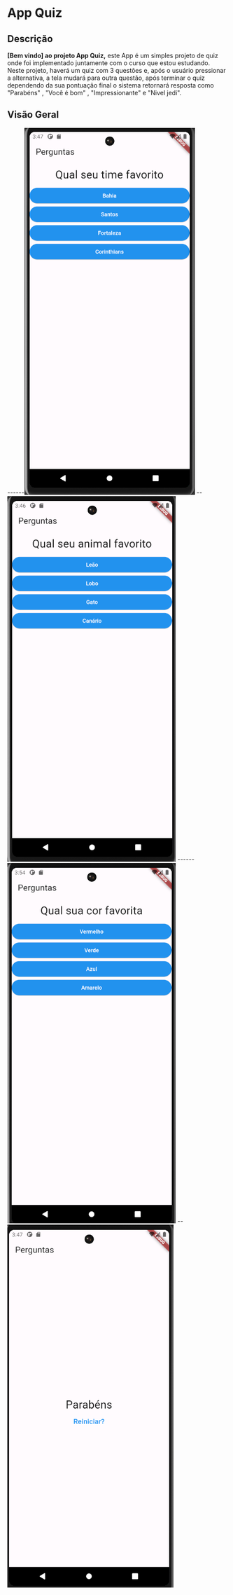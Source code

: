 # App Quiz

## Descrição

**[Bem vindo] ao projeto App Quiz,** este App é um simples projeto de quiz onde foi implementado juntamente com o curso que estou estudando. Neste projeto, haverá um quiz com 3 questões e, após o usuário pressionar a alternativa, a tela mudará para outra questão, após terminar o quiz dependendo da sua pontuação final o sistema retornará resposta como "Parabéns" , "Você é bom" , "Impressionante" e "Nivel jedi".

## Visão Geral

------![img questao1](Screenshots/questao3.png) -- ![img questao2](Screenshots/questao2.png) 
------![img questao3](Screenshots/questao1.png) -- ![img questao3](Screenshots/questao4.png) 

